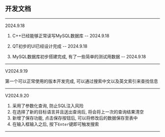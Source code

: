 ## 开发文档

--- 

2024.9.18 

1. C++已经能够正常读写MySQL数据库 -- 2024.9.18 

2. QT初步的UI已经设计完成 -- 2024.9.18 

3. MySQL数据库初步搭建完成, 有了一些简单的测试用数据 -- 2024.9.18 

--- 

V2024.9.19 

第一个可以正常使用的版本开发完成, 可以通过搜索中文以及英文索引来查找信息 

--- 

V2024.9.20 

1. 采用了参数化查询, 防止SQL注入风险 
2. 在选择了新的目标语言并且送出查询后, 将会将上一次的查询结果清空 
3. 新增了保存功能, 点击保存按钮后, 可以将修改后的数据保存至表中 
4. 在输入框输入之后, 按下`Enter`键即可触发搜索 

--- 


